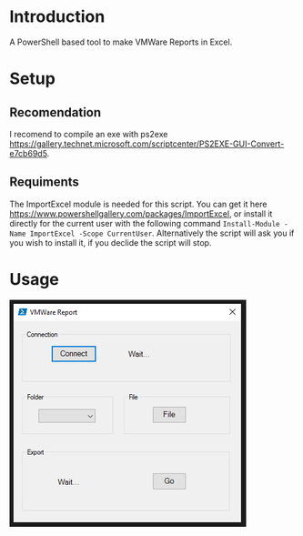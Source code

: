 # Introduction #

A PowerShell based tool to make VMWare Reports in Excel.

# Setup #

## Recomendation ##
I recomend to compile an exe with ps2exe https://gallery.technet.microsoft.com/scriptcenter/PS2EXE-GUI-Convert-e7cb69d5.

## Requiments ##
The ImportExcel module is needed for this script. You can get it here https://www.powershellgallery.com/packages/ImportExcel, or install it directly for the current user with the following command `Install-Module -Name ImportExcel -Scope CurrentUser`. Alternatively the script will ask you if you wish to install it, if you declide the script will stop.

# Usage #
![VMWareReport](https://github.com/seyo-IV/VMWareReport/blob/master/images/VMWareReport.PNG)

